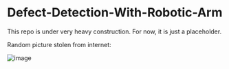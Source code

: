 # Defect-Detection-With-Robotic-Arm

This repo is under very heavy construction. For now, it is just a placeholder.


Random picture stolen from internet:


![image](https://github.com/sertaci/Defect-Detection-With-Robotic-Arm/assets/74237094/57271ce0-6d03-4a02-ba90-6bf0adb39360)
